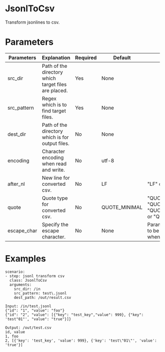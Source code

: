 # JsonlToCsv
Transform jsonlines to csv.

# Parameters
|Parameters|Explanation|Required|Default|Remarks|
|----------|-----------|--------|-------|-------|
|src_dir|Path of the directory which target files are placed.|Yes|None||
|src_pattern|Regex which is to find target files.|Yes|None||
|dest_dir|Path of the directory which is for output files.|No|None||
|encoding|Character encoding when read and write.|No|utf-8||
|after_nl|New line for converted csv.|No|LF|"LF" or "CR" or "CRLF"|
|quote|Quote type for converted csv.|No|QUOTE_MINIMAL|"QUOTE_ALL" or "QUOTE_MINIMAL" or "QUOTE_NONNUMERIC" or "QUOTE_NONE"|
|escape_char|Specify the escape character.|No|None|Parameter's quote have to be "QUOTE_NONE" when used.|

# Examples
```
scenario:
- step: jsonl transform csv
  class: JsonlToCsv
  arguments:
    src_dir: /in
    src_pattern: test\.jsonl
    dest_path: /out/result.csv

Input: /in/test.jsonl
{"id": "1", "value": "foo"}
{"id": "2", "value": [{"key": "test_key","value": 999}, {"key": 'test"01"', "value": "true"}]}

Output: /out/test.csv
id, value
1, foo
2, [{'key': 'test_key', 'value': 999}, {'key': 'test\"01\"', 'value': 'true'}]
```